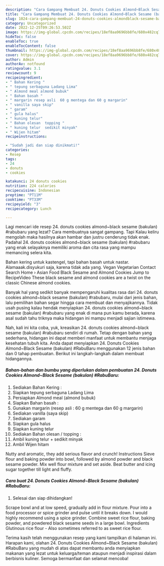 ```yaml
---
description: "Cara Gampang Membuat 24. Donuts Cookies Almond~Black Sesame (bakulan) #RabuBaru yang Enak"
title: "Cara Gampang Membuat 24. Donuts Cookies Almond~Black Sesame (bakulan) #RabuBaru yang Enak"
slug: 1024-cara-gampang-membuat-24-donuts-cookies-almondblack-sesame-bakulan-rabubaru-yang-enak
category: Uncategorized
date: 2022-12-25T09:26:53.502Z
image: https://img-global.cpcdn.com/recipes/18ef8aa9696bb8fe/680x482cq70/24-donuts-cookies-almondblack-sesame-bakulan-rabubaru-foto-resep-utama.jpg
hideToc: false
enableToc: true
enableTocContent: false
thumbnail: https://img-global.cpcdn.com/recipes/18ef8aa9696bb8fe/680x482cq70/24-donuts-cookies-almondblack-sesame-bakulan-rabubaru-foto-resep-utama.jpg
cover: https://img-global.cpcdn.com/recipes/18ef8aa9696bb8fe/680x482cq70/24-donuts-cookies-almondblack-sesame-bakulan-rabubaru-foto-resep-utama.jpg
author: Admin
authorAv: notfound
ratingvalue: 3.1
reviewcount: 9
recipeingredient:
- " Bahan Kering "
- " tepung serbaguna Ladang Lima"
- " Almond meal almond bubuk"
- " Bahan basah "
- " margarin resep asli  60 g mentega dan 60 g margarin"
- " vanilla saya skip"
- " garam"
- " gula halus"
- " kuning telur"
- " Bahan olesan  topping "
- " kuning telur  sedikit minyak"
- " Wijen hitam"
recipeinstructions:

- "Sudah jadi dan siap dinikmati!"
categories:
- Resep
tags:
- 24
- donuts
- cookies

katakunci: 24 donuts cookies 
nutrition: 224 calories
recipecuisine: Indonesian
preptime: "PT11M"
cooktime: "PT33M"
recipeyield: "3"
recipecategory: Lunch

---
```



Lagi mencari ide resep 24. donuts cookies almond~black sesame (bakulan) #rabubaru yang lezat? Cara membuatnya sangat gampang. Tapi Kalau keliru mengolah maka hasilnya akan hambar dan justru cenderung tidak enak. Padahal 24. donuts cookies almond~black sesame (bakulan) #rabubaru yang enak selayaknya memiliki aroma dan cita rasa yang mampu memancing selera kita.


Bahan kering untuk kastengel, tapi bahan basah untuk nastar. Alamaaak.disyukuri saja, karena tidak ada yang. Vegan Vegetarian Contact Search Home › Asian Food Black Sesame and Almond Cookies Jump to RecipeVideo These black sesame and almond cookies are a twist on the classic Chinese almond cookies.

Banyak hal yang sedikit banyak mempengaruhi kualitas rasa dari 24. donuts cookies almond~black sesame (bakulan) #rabubaru, mulai dari jenis bahan, lalu pemilihan bahan segar hingga cara membuat dan menyajikannya. Tidak usah pusing kalau hendak menyiapkan 24. donuts cookies almond~black sesame (bakulan) #rabubaru yang enak di mana pun kamu berada, karena asal sudah tahu triknya maka hidangan ini mampu menjadi sajian istimewa.


Nah, kali ini kita coba, yuk, kreasikan 24. donuts cookies almond~black sesame (bakulan) #rabubaru sendiri di rumah. Tetap dengan bahan yang sederhana, hidangan ini dapat memberi manfaat untuk membantu menjaga kesehatan tubuh kita. Anda dapat menyiapkan 24. Donuts Cookies Almond~Black Sesame (bakulan) #RabuBaru menggunakan 12 jenis bahan dan 0 tahap pembuatan. Berikut ini langkah-langkah dalam membuat hidangannya.

<!--inarticleads1-->

##### Bahan-bahan dan bumbu yang diperlukan dalam pembuatan 24. Donuts Cookies Almond~Black Sesame (bakulan) #RabuBaru:

1. Sediakan  Bahan Kering :
1. Siapkan  tepung serbaguna Ladang Lima
1. Persiapkan  Almond meal (almond bubuk)
1. Siapkan  Bahan basah :
1. Gunakan  margarin (resep asli : 60 g mentega dan 60 g margarin)
1. Sediakan  vanilla (saya skip)
1. Sediakan  garam
1. Siapkan  gula halus
1. Siapkan  kuning telur
1. Sediakan  Bahan olesan / topping :
1. Ambil  kuning telur + sedikit minyak
1. Ambil  Wijen hitam


Nutty and aromatic, they add serious flavor and crunch! Instructions Sieve flour and baking powder into bowl, followed by almond powder and black sesame powder. Mix well flour mixture and set aside. Beat butter and icing sugar together till light and fluffy. 

<!--inarticleads2-->

##### Cara buat 24. Donuts Cookies Almond~Black Sesame (bakulan) #RabuBaru:


1. Selesai dan siap dihidangkan!

Scrape bowl and at low speed, gradually add in flour mixture. Pour into a food processor or spice grinder and pulse until it breaks down. I would highly recommend using a spice grinder. Combine sweet rice flour, baking powder, and powdered black sesame seeds in a large bowl. Ingredients Glutinous rice flour - Also sometimes referred to as sweet rice flour. 

Terima kasih telah menggunakan resep yang kami tampilkan di halaman ini. Harapan kami, olahan 24. Donuts Cookies Almond~Black Sesame (bakulan) #RabuBaru yang mudah di atas dapat membantu anda menyiapkan makanan yang lezat untuk keluarga/teman ataupun menjadi inspirasi dalam berbisnis kuliner. Semoga bermanfaat dan selamat mencoba!
